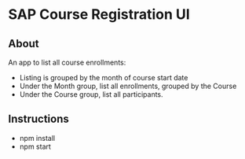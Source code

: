 # SAP Course Registration UI

## About

An app to list all course enrollments:
- Listing is grouped by the month of course start date
- Under the Month group, list all enrollments, grouped by the Course
- Under the Course group, list all participants.



## Instructions

- npm install
- npm start

